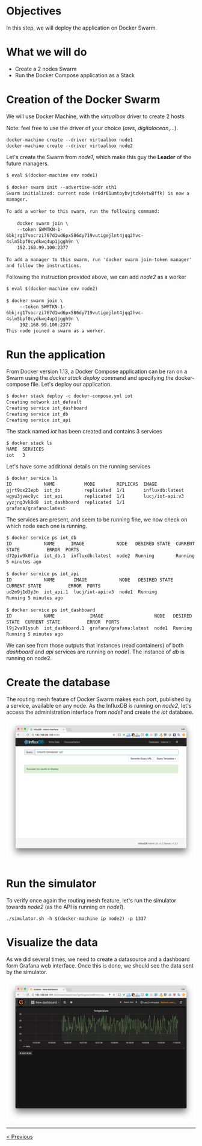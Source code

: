 # Objectives

In this step, we will deploy the application on Docker Swarm.

# What we will do

* Create a 2 nodes Swarm
* Run the Docker Compose application as a Stack

# Creation of the Docker Swarm

We will use Docker Machine, with the *virtualbox* driver to create 2 hosts

Note: feel free to use the driver of your choice (*aws*, *digitalocean*,...).

````
docker-machine create --driver virtualbox node1
docker-machine create --driver virtualbox node2
````

Let's create the Swarm from *node1*, which make this guy the **Leader** of the future managers.

````
$ eval $(docker-machine env node1)

$ docker swarm init --advertise-addr eth1
Swarm initialized: current node (r6dr61umtoybvjtzk4etw8ffk) is now a manager.

To add a worker to this swarm, run the following command:

    docker swarm join \
    --token SWMTKN-1-6bkjrg17vocrzi767d1wd6px586dy719vutigejlnt4jqq2hvc-4slm5bpf0cydkwq4up1jggh9n \
    192.168.99.100:2377

To add a manager to this swarm, run 'docker swarm join-token manager' and follow the instructions.
````

Following the instruction provided above, we can add *node2* as a worker

````
$ eval $(docker-machine env node2)

$ docker swarm join \
     --token SWMTKN-1-6bkjrg17vocrzi767d1wd6px586dy719vutigejlnt4jqq2hvc-4slm5bpf0cydkwq4up1jggh9n \
     192.168.99.100:2377
This node joined a swarm as a worker.
````

# Run the application

From Docker version 1.13, a Docker Compose application can be ran on a Swarm using the *docker stack deploy* command and specifying the docker-compose file.
Let's deploy our application.

````
$ docker stack deploy -c docker-compose.yml iot
Creating network iot_default
Creating service iot_dashboard
Creating service iot_db
Creating service iot_api
````

The stack named *iot* has been created and contains 3 services

````
$ docker stack ls
NAME  SERVICES
iot   3
````

Let's have some additional details on the running services

````
$ docker service ls
ID            NAME           MODE        REPLICAS  IMAGE
gjrt9ox21epb  iot_db         replicated  1/1       influxdb:latest
wgyu3jvec8yc  iot_api        replicated  1/1       lucj/iot-api:v3
yyzjng3vk8d8  iot_dashboard  replicated  1/1       grafana/grafana:latest
````

The services are present, and seem to be running fine, we now check on which node each one is running.

````
$ docker service ps iot_db
ID            NAME      IMAGE            NODE   DESIRED STATE  CURRENT STATE          ERROR  PORTS
d72piw9k0fia  iot_db.1  influxdb:latest  node2  Running        Running 5 minutes ago

$ docker service ps iot_api
ID            NAME       IMAGE            NODE   DESIRED STATE  CURRENT STATE          ERROR  PORTS
ud2m9j1d3y3n  iot_api.1  lucj/iot-api:v3  node1  Running        Running 5 minutes ago

$ docker service ps iot_dashboard
ID            NAME             IMAGE                   NODE   DESIRED STATE  CURRENT STATE          ERROR  PORTS
l9j2va01ysuh  iot_dashboard.1  grafana/grafana:latest  node1  Running        Running 5 minutes ago
````

We can see from those outputs that instances (read containers) of both *dashboard* and *api* services are running on *node1*. The instance of *db* is running on node2.

# Create the database

The routing mesh feature of Docker Swarm makes each port, published by a service, available on any node.
As the InfluxDB is running on *node2*, let's access the administration interface from *node1* and create the *iot* database.

![Database creation](./images/01-influxdb-db-create.png)

# Run the simulator

To verify once again the routing mesh feature, let's run the simulator towards *node2* (as the API is running on *node1*).

````
./simulator.sh -h $(docker-machine ip node2) -p 1337
````

# Visualize the data

As we did several times, we need to create a datasource and a dashboard form Grafana web interface.
Once this is done, we should see the data sent by the simulator.

![Data visualization](./images/02-grafana-data-samples.png)


-----
[< Previous](../step8)
